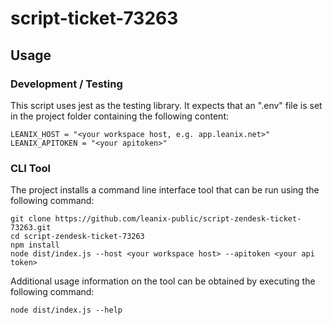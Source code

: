 # script-ticket-73263

## Usage

### Development / Testing
This script uses jest as the testing library.
It expects that an ".env" file is set in the project folder containing the following content:
```
LEANIX_HOST = "<your workspace host, e.g. app.leanix.net>"
LEANIX_APITOKEN = "<your apitoken>"
```

### CLI Tool
The project installs a command line interface tool that can be run using the following command:
```
git clone https://github.com/leanix-public/script-zendesk-ticket-73263.git
cd script-zendesk-ticket-73263
npm install
node dist/index.js --host <your workspace host> --apitoken <your api token>
```

Additional usage information on the tool can be obtained by executing the following command:
```
node dist/index.js --help
```


